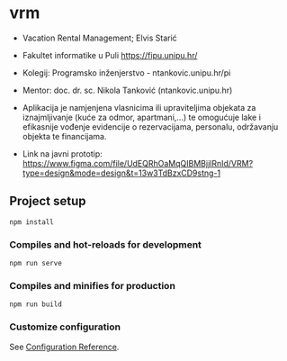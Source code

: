 # vrm

- Vacation Rental Management; Elvis Starić
- Fakultet informatike u Puli https://fipu.unipu.hr/
- Kolegij: Programsko inženjerstvo - ntankovic.unipu.hr/pi

- Mentor: doc. dr. sc. Nikola Tanković (ntankovic.unipu.hr)

- Aplikacija je namjenjena vlasnicima ili upraviteljima objekata za iznajmljivanje (kuće za odmor, apartmani,...) te omogućuje lake i efikasnije vođenje evidencije o rezervacijama, personalu, održavanju objekta te financijama.
- Link na javni prototip: https://www.figma.com/file/UdEQRhOaMqQIBMBjjlRnId/VRM?type=design&mode=design&t=13w3TdBzxCD9stng-1

## Project setup
```
npm install
```

### Compiles and hot-reloads for development
```
npm run serve
```

### Compiles and minifies for production
```
npm run build
```

### Customize configuration
See [Configuration Reference](https://cli.vuejs.org/config/).
